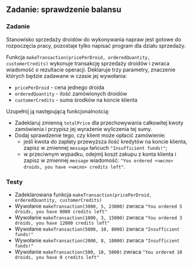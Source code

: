 ## Zadanie: sprawdzenie balansu

<h3 class="task">Zadanie</h3> 

Stanowisko sprzedaży droidów do wykonywania napraw jest gotowe do rozpoczęcia pracy, pozostaje tylko napisać program dla działu sprzedaży.

Funkcja `makeTransaction(pricePerDroid, orderedQuantity, customerCredits)` wykonuje transakcję sprzedaży droidów i zwraca wiadomość o rezultacie operacji. Deklaruje trzy parametry, znaczenie których będzie zadawane w czasie jej wywołania:

- `pricePerDroid` - cena jednego droida
- `orderedQuantity` - ilość zamówionych droidów
- `customerCredits` - suma środków na koncie klienta

Uzupełnij ją następującą funkcjonalnością:

- Zadeklaruj zmienną `totalPrice` dla przechowywania całkowitej kwoty zamówienia i przypisz jej wyrażenie wyliczenia tej sumy. 
- Dodaj sprawdzenie tego, czy klient może opłacić zamówienie:
  - jeśli kwota do zapłaty przewyższa ilość kredytów na koncie klienta, zapisz w zmiennej `message` łańcuch `"Insufficient funds!"`;
  - w przeciwnym wypadku, odejmij koszt zakupu z konta klienta i zapisz w zmiennej `message` wiadomość:
    `"You ordered <число> droids, you have <число> credits left"`.

<h3 class="test">Testy</h3> 

- Zadeklarowana funkcja `makeTransaction(pricePerDroid, orderedQuantity, customerCredits)`
- Wywołanie `makeTransaction(3000, 5, 23000)` zwraca `"You ordered 5 droids, you have 8000 credits left"`  
- Wywołanie `makeTransaction(1000, 3, 15000)` zwraca `"You ordered 3 droids, you have 12000 credits left"`
- Wywołanie `makeTransaction(5000, 10, 8000)` zwraca `"Insufficient funds!"`
- Wywołanie `makeTransaction(2000, 8, 10000)` zwraca `"Insufficient funds!"`
- Wywołanie `makeTransaction(500, 10, 5000)` zwraca `"You ordered 10 droids, you have 0 credits left"`